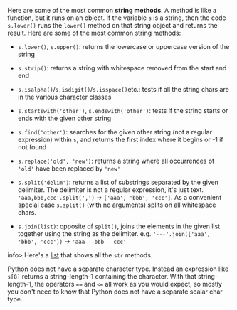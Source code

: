 Here are some of the most common **string methods**. A method is like a function, but it runs on an object. If the variable `s` is a string, then the code `s.lower()` runs the `lower()` method on that string object and returns the result. Here are some of the most common string methods:

* `s.lower()`, `s.upper()`: returns the lowercase or uppercase version of the string

* `s.strip()`: returns a string with whitespace removed from the start and end

* `s.isalpha()`/`s.isdigit()`/`s.isspace()`etc.: tests if all the string chars are in the various character classes

* `s.startswith('other')`, `s.endswith('other')`: tests if the string starts or ends with the given other string

* `s.find('other')`: searches for the given other string (not a regular expression) within `s`, and returns the first index where it begins or -1 if not found

* `s.replace('old', 'new')`: returns a string where all occurrences of `'old'` have been replaced by `'new'`

* `s.split('delim')`: returns a list of substrings separated by the given delimiter. The delimiter is not a regular expression, it's just text. `'aaa,bbb,ccc'.split(',')` -> `['aaa', 'bbb', 'ccc']`. As a convenient special case `s.split()` (with no arguments) splits on all whitespace chars.

* `s.join(list)`: opposite of `split()`, joins the elements in the given list together using the string as the delimiter. e.g. `'---'.join(['aaa', 'bbb', 'ccc'])` -> `'aaa---bbb---ccc'`

info> Here's a [list](http://docs.python.org/library/stdtypes.html#string-methods) that shows all the `str` methods.

Python does not have a separate character type. Instead an expression like `s[8]` returns a string-length-1 containing the character. With that string-length-1, the operators `==` and `<=` all work as you would expect, so mostly you don't need to know that Python does not have a separate scalar char type.
